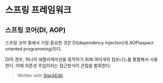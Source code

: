 # 스프링 프레임워크


## 스프링 코어(DI, AOP)

스프링 코어 중에서 가장 중요한 것은 DI(dependency injection)과 AOP(aspect oriented programming)이다.

DI의 경우, 하나의 애플리케이션을 동작하기 위해 여러개의 컴포너느를 통합해서 사용한다. 이때 의존성 주입이라는 접근방식이 큰힘을 발휘한다. 


> Written with [StackEdit](https://stackedit.io/).
<!--stackedit_data:
eyJoaXN0b3J5IjpbLTEwNjE0MTY4MCwtMTQ0NDY3ODYzMl19
-->